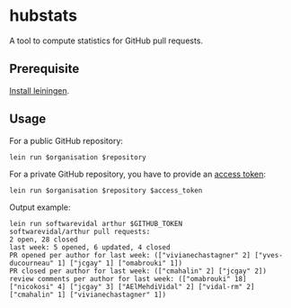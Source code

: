 # hubstats

A tool to compute statistics for GitHub pull requests.

## Prerequisite

[Install leiningen](http://leiningen.org/#install).


## Usage

For a public GitHub repository:
```shell
lein run $organisation $repository
```

For a private GitHub repository, you have to provide an 
[access token](https://help.github.com/articles/creating-an-access-token-for-command-line-use/):
```shell
lein run $organisation $repository $access_token
```

Output example:

```shell
lein run softwarevidal arthur $GITHUB_TOKEN
softwarevidal/arthur pull requests:
2 open, 28 closed
last week: 5 opened, 6 updated, 4 closed
PR opened per author for last week: (["vivianechastagner" 2] ["yves-ducourneau" 1] ["jcgay" 1] ["omabrouki" 1])
PR closed per author for last week: (["cmahalin" 2] ["jcgay" 2])
review comments per author for last week: (["omabrouki" 18] ["nicokosi" 4] ["jcgay" 3] ["AElMehdiVidal" 2] ["vidal-rm" 2] ["cmahalin" 1] ["vivianechastagner" 1])
```
